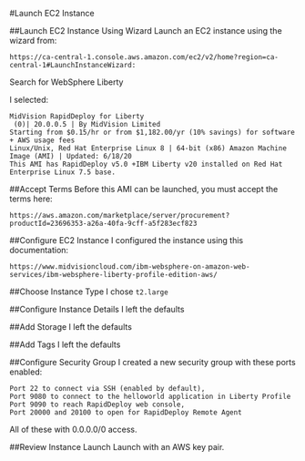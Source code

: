 #Launch EC2 Instance

##Launch EC2 Instance Using Wizard
Launch an EC2 instance using the wizard from:

```
https://ca-central-1.console.aws.amazon.com/ec2/v2/home?region=ca-central-1#LaunchInstanceWizard:
```
Search for WebSphere Liberty

I selected:

```
MidVision RapidDeploy for Liberty
 (0)| 20.0.0.5 | By MidVision Limited
Starting from $0.15/hr or from $1,182.00/yr (10% savings) for software + AWS usage fees
Linux/Unix, Red Hat Enterprise Linux 8 | 64-bit (x86) Amazon Machine Image (AMI) | Updated: 6/18/20
This AMI has RapidDeploy v5.0 +IBM Liberty v20 installed on Red Hat Enterprise Linux 7.5 base.
```
##Accept Terms
Before this AMI can be launched, you must accept the terms here:

```
https://aws.amazon.com/marketplace/server/procurement?productId=23696353-a26a-40fa-9cff-a5f283ecf823
```
##Configure EC2 Instance
I configured the instance using this documentation:

```
https://www.midvisioncloud.com/ibm-websphere-on-amazon-web-services/ibm-websphere-liberty-profile-edition-aws/
```

##Choose Instance Type
I chose `t2.large`

##Configure Instance Details
I left the defaults

##Add Storage
I left the defaults

##Add Tags
I left the defaults

##Configure Security Group
I created a new security group with these ports enabled:

```
Port 22 to connect via SSH (enabled by default), 
Port 9080 to connect to the helloworld application in Liberty Profile
Port 9090 to reach RapidDeploy web console, 
Port 20000 and 20100 to open for RapidDeploy Remote Agent
```
All of these with 0.0.0.0/0 access.

##Review Instance Launch
Launch with an AWS key pair.